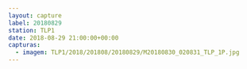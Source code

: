 ```yaml
---
layout: capture
label: 20180829
station: TLP1
date: 2018-08-29 21:00:00+00:00
capturas:
  - imagem: TLP1/2018/201808/20180829/M20180830_020831_TLP_1P.jpg
---
```

